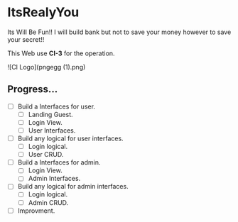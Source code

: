# ItsRealyYou

Its Will Be Fun!! I will build bank but not to save your money however to save your secret!!

This Web use **CI-3** for the operation.

![CI Logo](pngegg (1).png)

## Progress...

- [ ] Build a Interfaces for user.
     - [ ] Landing Guest.
     - [ ] Login View.
     - [ ] User Interfaces.
- [ ] Build any logical for user interfaces.
     - [ ] Login logical.
     - [ ] User CRUD.
- [ ] Build a Interfaces for admin.
     - [ ] Login View.
     - [ ] Admin Interfaces.
- [ ] Build any logical for admin interfaces.
     - [ ] Login logical.
     - [ ] Admin CRUD.
- [ ] Improvment.
